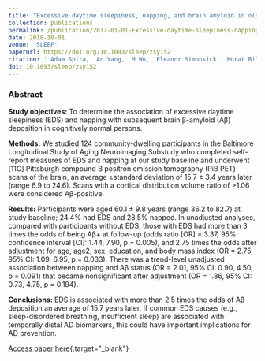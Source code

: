 ```yaml
---
title: "Excessive daytime sleepiness, napping, and brain amyloid in older adults"
collection: publications
permalink: /publication/2017-01-01-Excessive-daytime-sleepiness-napping-and-brain-amyloid-in-older-adults
date: 2018-10-01
venue: 'SLEEP'
paperurl: https://doi.org/10.1093/sleep/zsy152
citation: ' Adam Spira,  An Yang,  M Wu,  Eleanor Simonsick,  Murat Bilgel,  Dean Wong,  Susan Resnick, &quot;Excessive daytime sleepiness, napping, and brain amyloid in older adults.&quot; SLEEP, 2017.'
doi: 10.1093/sleep/zsy152
---
```


### Abstract

**Study objectives:** To determine the association of excessive daytime sleepiness (EDS) and napping with subsequent brain β-amyloid (Aβ) deposition in cognitively normal persons.

**Methods:** We studied 124 community-dwelling participants in the Baltimore Longitudinal Study of Aging Neuroimaging Substudy who completed self-report measures of EDS and napping at our study baseline and underwent \[11C\] Pittsburgh compound B positron emission tomography (PiB PET) scans of the brain, an average ±standard deviation of 15.7 ± 3.4 years later (range 6.9 to 24.6). Scans with a cortical distribution volume ratio of >1.06 were considered Aβ-positive.

**Results:** Participants were aged 60.1 ± 9.8 years (range 36.2 to 82.7) at study baseline; 24.4% had EDS and 28.5% napped. In unadjusted analyses, compared with participants without EDS, those with EDS had more than 3 times the odds of being Aβ+ at follow-up (odds ratio \[OR\] = 3.37, 95% confidence interval \[CI\]: 1.44, 7.90, p = 0.005), and 2.75 times the odds after adjustment for age, age2, sex, education, and body mass index (OR = 2.75, 95% CI: 1.09, 6.95, p = 0.033). There was a trend-level unadjusted association between napping and Aβ status (OR = 2.01, 95% CI: 0.90, 4.50, p = 0.091) that became nonsignificant after adjustment (OR = 1.86, 95% CI: 0.73, 4.75, p = 0.194).

**Conclusions:** EDS is associated with more than 2.5 times the odds of Aβ deposition an average of 15.7 years later. If common EDS causes (e.g., sleep-disordered breathing, insufficient sleep) are associated with temporally distal AD biomarkers, this could have important implications for AD prevention.



[Access paper here](https://doi.org/10.1093/sleep/zsy152){:target="_blank"}